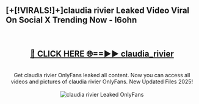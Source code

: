 <h2>[+[!VIRALS!]+]claudia rivier Leaked Video Viral On Social X Trending Now - l6ohn</h2>
<br>
<div align="center">
<h2><a href="https://libra.edu.pl?claudia_rivier" rel="nofollow">🔴 CLICK HERE 🌐==►► claudia_rivier</a></h2>
<br>
Get claudia rivier OnlyFans leaked all content. Now you can access all videos and pictures of claudia rivier OnlyFans. New Updated Files 2025!
<br>
<br>
<a href="https://libra.edu.pl?claudia_rivier" rel="nofollow" data-target="animated-image.originalLink"><img src="https://i.ibb.co.com/WyWwxjT/player-gif2.gif" alt="claudia rivier Leaked OnlyFans" style="max-width: 100%; display: inline-block;" data-target="animated-image.originalImage"></a>
</div>
<br>